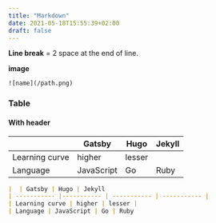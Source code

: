 ```yaml
---
title: "Markdown"
date: 2021-05-18T15:55:39+02:00
draft: false
---
```


**Line break** = 2 space at the end of line.

**image** 
```
![name](/path.png)
```

### Table

#### With header

|  | Gatsby | Hugo | Jekyll
| ----------- |----------- | ----------- | ----------- |
| Learning curve | higher | lesser | 
| Language | JavaScript | Go | Ruby

```md
|  | Gatsby | Hugo | Jekyll
| ----------- |----------- | ----------- | ----------- |
| Learning curve | higher | lesser | 
| Language | JavaScript | Go | Ruby
```